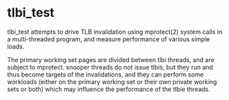 # tlbi_test

tlbi_test attempts to drive TLB invalidation using mprotect(2) system calls
in a multi-threaded program, and measure performance of various simple
loads.

The primary working set pages are divided between tlbi threads, and are
subject to mprotect. snooper threads do not issue tlbis, but they run
and thus become targets of the invalidations, and they can perform some
workloads (either on the primary working set or their own private working
sets or both) which may influence the performance of the tlbie threads.


